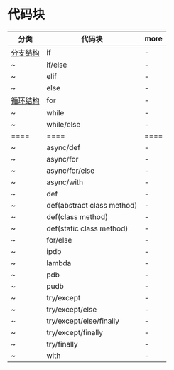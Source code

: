 # 代码块

| 分类                                                                                                                     | 代码块                     | more |
| ------------------------------------------------------------------------------------------------------------------------ | -------------------------- | ---- |
| [分支结构](https://github.com/jackfrued/Python-100-Days/blob/master/Day01-15/03.分支结构.md)                             | if                         | -    |
| ~                                                                                                                        | if/else                    | -    |
| ~                                                                                                                        | elif                       | -    |
| ~                                                                                                                        | else                       | -    |
| [循环结构](https://github.com/jackfrued/Python-100-Days/blob/master/Day01-15/04.%E5%BE%AA%E7%8E%AF%E7%BB%93%E6%9E%84.md) | for                        | -    |
| ~                                                                                                                        | while                      | -    |
| ~                                                                                                                        | while/else                 | -    |
| ====                                                                                                                     | ====                       | ==== |
| ~                                                                                                                        | async/def                  | -    |
| ~                                                                                                                        | async/for                  | -    |
| ~                                                                                                                        | async/for/else             | -    |
| ~                                                                                                                        | async/with                 | -    |
| ~                                                                                                                        | def                        | -    |
| ~                                                                                                                        | def(abstract class method) | -    |
| ~                                                                                                                        | def(class method)          | -    |
| ~                                                                                                                        | def(static class method)   | -    |
| ~                                                                                                                        | for/else                   | -    |
| ~                                                                                                                        | ipdb                       | -    |
| ~                                                                                                                        | lambda                     | -    |
| ~                                                                                                                        | pdb                        | -    |
| ~                                                                                                                        | pudb                       | -    |
| ~                                                                                                                        | try/except                 | -    |
| ~                                                                                                                        | try/except/else            | -    |
| ~                                                                                                                        | try/except/else/finally    | -    |
| ~                                                                                                                        | try/except/finally         | -    |
| ~                                                                                                                        | try/finally                | -    |
| ~                                                                                                                        | with                       | -    |
